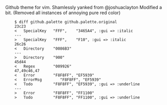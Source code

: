 Github theme for vim.
Shamlessly yanked from @joshuaclayton
Modified a bit. (Removed all instances of annoying pure red color)

        $ diff github.palette github.palette.original
        23c23
        <   SpecialKey   "FFF",    "3465A4", :gui => :italic
        ---
        >   SpecialKey   "FFF",    "F10", :gui => :italic
        26c26
        <   Directory    "0086B3"
        ---
        >   Directory    "900"
        45d44
        <   Regex        "009926"
        47,49c46,47
        <   Error        "F8F8FF", "EF5939"
        <   ErrorMsg        "F8F8FF", "EF5939"
        <   Todo         "F8F8FF", "EF5939", :gui => :underline
        ---
        >   Error        "F8F8FF", "FF1100"
        >   Todo         "F8F8FF", "FF1100", :gui => :underline


